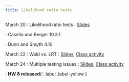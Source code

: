 ```yaml
---
title: Likelihood ratio tests
---
```


March 20
: Likelihood ratio tests
  : [Slides](https://sta711-s23.github.io/slides/lecture_26.pdf)
  
: Casella and Berger 10.3.1

: Dunn and Smyth 4.10

March 22
: Wald vs. LRT
  : [Slides](https://sta711-s23.github.io/slides/lecture_27.pdf), [Class activity](https://sta711-s23.github.io/class_activities/ca_lecture_27.html)

March 24
: Multiple testing issues
  : [Slides](https://sta711-s23.github.io/slides/lecture_28.pdf), [Class activity](https://sta711-s23.github.io/class_activities/ca_lecture_28.html)

: **HW 8 released**{: .label .label-yellow }
